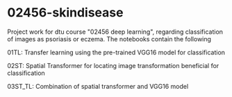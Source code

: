 # 02456-skindisease

Project work for dtu course "02456 deep learning", regarding classification of images as psoriasis or eczema. The notebooks contain the following

01TL: Transfer learning using the pre-trained VGG16 model for classification

02ST: Spatial Transformer for locating image transformation beneficial for classification

03ST_TL: Combination of spatial transformer and VGG16 model
